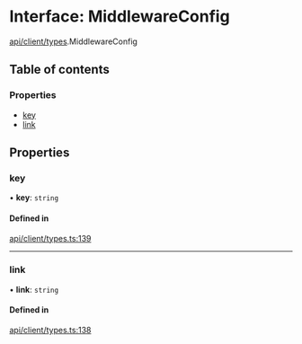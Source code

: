 # Interface: MiddlewareConfig

[api/client/types](../wiki/api.client.types).MiddlewareConfig

## Table of contents

### Properties

- [key](../wiki/api.client.types.MiddlewareConfig#key)
- [link](../wiki/api.client.types.MiddlewareConfig#link)

## Properties

### key

• **key**: `string`

#### Defined in

[api/client/types.ts:139](https://github.com/PolymeshAssociation/polymesh-sdk/blob/9a8715021/src/api/client/types.ts#L139)

___

### link

• **link**: `string`

#### Defined in

[api/client/types.ts:138](https://github.com/PolymeshAssociation/polymesh-sdk/blob/9a8715021/src/api/client/types.ts#L138)
